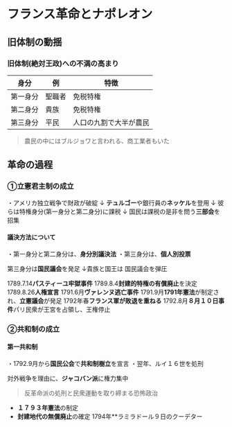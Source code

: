 # フランス革命とナポレオン
## 旧体制の動揺
### 旧体制(絶対王政)への不満の高まり
|身分|例|特徴|
|-|-|-|
|第一身分|聖職者|免税特権|
|第二身分|貴族|免税特権|
|第三身分|平民|人口の九割で大半が農民
>農民の中にはブルジョワと言われる、商工業者もいた

## 革命の過程
### ①立憲君主制の成立
・アメリカ独立戦争で財政が破綻
↓
**テュルゴー**や銀行員の**ネッケル**を登用
↓
彼らは特権身分(第一身分と第二身分)に課税
↓
国民は課税の是非を問う**三部会**を招集

#### 議決方法について
・第一身分と第二身分は、**身分別議決法**
・第三身分は、**個人別投票**

第三身分は**国民議会**を発足
↓貴族と国王は
国民議会を弾圧

1789.7.14**パスティーユ牢獄事件**
1789.8.4**封建的特権の有償廃止**を決定
1789.8.26**人権宣言**
1791.6月**ヴァレンヌ逃亡事件**
1791.9月**1791年憲法**が制定され、**立憲議会**が発足
1792年春**フランス軍が敗退を重ねる**
1792.8月**８月１０日事件**パリ民衆が王宮を占領し、王権停止

### ②共和制の成立
#### 第一共和制
・1792.9月から**国民公会**で**共和制樹立**を宣言
・翌年、ルイ１６世を処刑

対外戦争を理由に、**ジャコバン派**に権力集中
>反革命派の処刑と民衆運動を取り締まる恐怖政治

- **１７９３年憲法**の制定
- **封建地代の無償廃止**の確定
1794年**ラミラドール９日のクーデター
<!--stackedit_data:
eyJoaXN0b3J5IjpbMzk5MjcxMTU2LDU4NzI0OTk1OCwtNzE0Nz
I1NTg0LC0yMDkyNTM0OTAyLDc0NjMzNDQ5OF19
-->